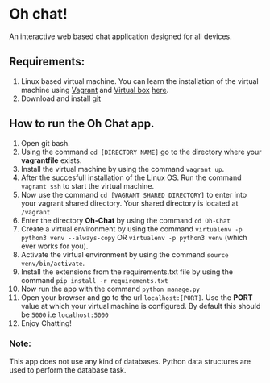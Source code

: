 # Oh chat!
An interactive web based chat application designed for all devices.

## Requirements:
1. Linux based virtual machine. You can learn the installation of the virtual machine using [Vagrant](https://www.vagrantup.com/) and [Virtual box](https://www.virtualbox.org/wiki/Downloads) [here](http://www.bogotobogo.com/DevOps/Vagrant/Vagrant_VirtualBox.php).
2. Download and install [git](https://git-scm.com/downloads)

## How to run the **Oh Chat** app.
1. Open git bash.
2. Using the command `cd [DIRECTORY NAME]` go to the directory where your **vagrantfile** exists.
3. Install the virtual machine by using the command `vagrant up`.
4. After the succesfull installation of the Linux OS. Run the command `vagrant ssh` to start the virtual machine.
5. Now use the command `cd [VAGRANT SHARED DIRECTORY]` to enter into your vagrant shared directory. Your shared directory is located at `/vagrant`
6. Enter the directory **Oh-Chat** by using the command `cd Oh-Chat`
7. Create a virtual environment by using the command `virtualenv -p python3 venv --always-copy` OR `virtualenv -p python3 venv` (which ever works for you).
8. Activate the virtual environment by using the command `source venv/bin/activate`.
9. Install the extensions from the requirements.txt file by using the command `pip install -r requirements.txt`
10. Now run the app with the command `python manage.py`
11. Open your browser and go to the url `localhost:[PORT]`. Use the **PORT** value at which your virtual machine is configured. By default this should be `5000` i.e `localhost:5000`
12. Enjoy Chatting!

### Note:
This app does not use any kind of databases.
Python data structures are used to perform the database task.